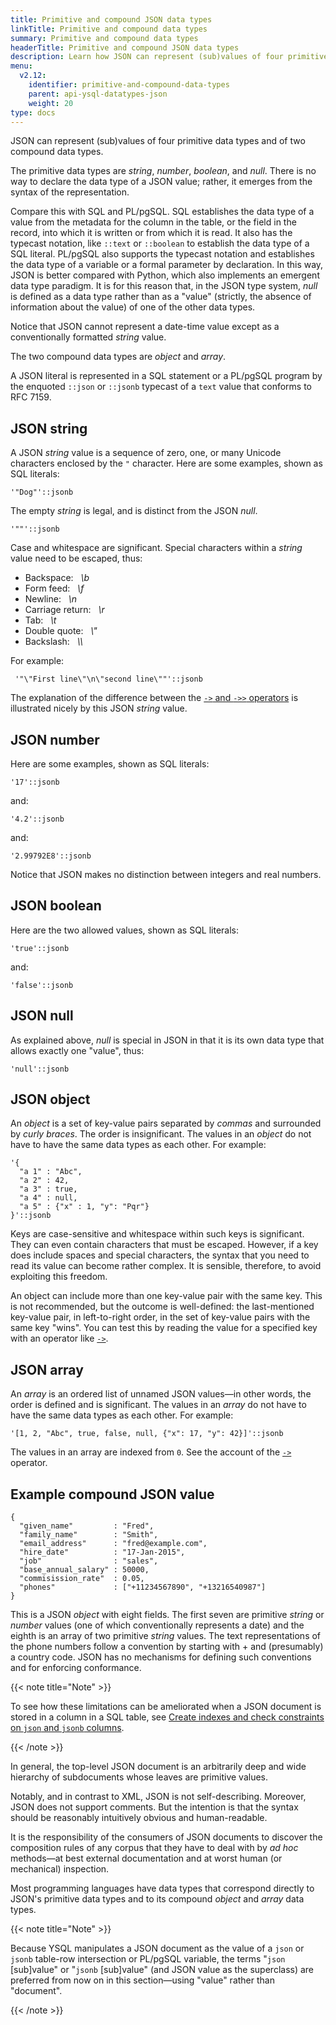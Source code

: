 ```yaml
---
title: Primitive and compound JSON data types
linkTitle: Primitive and compound data types
summary: Primitive and compound data types
headerTitle: Primitive and compound JSON data types
description: Learn how JSON can represent (sub)values of four primitive data types and of two compound data types.
menu:
  v2.12:
    identifier: primitive-and-compound-data-types
    parent: api-ysql-datatypes-json
    weight: 20
type: docs
---
```


JSON can represent (sub)values of four primitive data types and of two compound data types.

The primitive data types are _string_, _number_, _boolean_, and _null_. There is no way to declare the data type of a JSON value; rather, it emerges from the syntax of the representation.

Compare this with SQL and PL/pgSQL. SQL establishes the data type of a value from the metadata for the column in the table, or the field in the record, into which it is written or from which it is read. It also has the typecast notation, like `::text` or `::boolean` to establish the data type of a SQL literal. PL/pgSQL also supports the typecast notation and establishes the data type of a variable or a formal parameter by declaration. In this way, JSON is better compared with Python, which also implements an emergent data type paradigm. It is for this reason that, in the JSON type system, _null_ is defined as a data type rather than as a "value" (strictly, the absence of information about the value) of one of the other data types.

Notice that JSON cannot represent a date-time value except as a conventionally formatted _string_ value.

The two compound data types are _object_ and _array_.

A JSON literal is represented in a SQL statement or a PL/pgSQL program by the enquoted `::json` or `::jsonb` typecast of a `text` value that conforms to RFC 7159.

## JSON string

A JSON _string_ value is a sequence of zero, one, or many Unicode characters enclosed by the `"` character. Here are some examples, shown as SQL literals:

```
'"Dog"'::jsonb
```

The empty _string_ is legal, and is distinct from the JSON _null_.

```
'""'::jsonb
```

Case and whitespace are significant. Special characters within a _string_ value need to be escaped, thus:

- Backspace:&#160;&#160;&#160;_&#92;b_
- Form feed:&#160;&#160;&#160;_&#92;f_
- Newline:&#160;&#160;&#160;_&#92;n_
- Carriage return:&#160;&#160;&#160;_&#92;r_
- Tab:&#160;&#160;&#160;_&#92;t_
- Double quote:&#160;&#160;&#160;_&#92;&#34;_
- Backslash:&#160;&#160;&#160;_&#92;&#92;_

For example:

```
 '"\"First line\"\n\"second line\""'::jsonb
```

The explanation of the difference between the [`->` and `->>` operators](../functions-operators/subvalue-operators/) is illustrated nicely by this JSON _string_ value.

## JSON number

Here are some examples, shown as SQL literals:

```
'17'::jsonb
```

and:

```
'4.2'::jsonb
```

and:

```
'2.99792E8'::jsonb
```

Notice that JSON makes no distinction between integers and real numbers.

## JSON boolean

Here are the two allowed values, shown as SQL literals:

```
'true'::jsonb
```

and:

```
'false'::jsonb
```

## JSON null

As explained above, _null_ is special in JSON in that it is its own data type that allows exactly one "value", thus:

```
'null'::jsonb
```

## JSON object

An _object_ is a set of key-value pairs separated by _commas_ and surrounded by _curly braces_. The order is insignificant. The values in an _object_ do not have to have the same data types as each other. For example:

```
'{
  "a 1" : "Abc",
  "a 2" : 42,
  "a 3" : true,
  "a 4" : null,
  "a 5" : {"x" : 1, "y": "Pqr"}
}'::jsonb
```

Keys are case-sensitive and whitespace within such keys is significant. They can even contain characters that must be escaped. However, if a key does include spaces and special characters, the syntax that you need to read its value can become rather complex. It is sensible, therefore, to avoid exploiting this freedom.

An object can include more than one key-value pair with the same key. This is not recommended, but the outcome is well-defined: the last-mentioned key-value pair, in left-to-right order, in the set of key-value pairs with the same key "wins". You can test this by reading the value for a specified key with an operator like [`->`](../functions-operators/subvalue-operators/).

## JSON array

An _array_ is an ordered list of unnamed JSON values—in other words, the order is defined and is significant. The values in an _array_ do not have to have the same data types as each other. For example:

```
'[1, 2, "Abc", true, false, null, {"x": 17, "y": 42}]'::jsonb
```

The values in an array are indexed from `0`. See the account of the [`->`](../functions-operators/subvalue-operators/) operator.

## Example compound JSON value

```
{
  "given_name"         : "Fred",
  "family_name"        : "Smith",
  "email_address"      : "fred@example.com",
  "hire_date"          : "17-Jan-2015",
  "job"                : "sales",
  "base_annual_salary" : 50000,
  "commisission_rate"  : 0.05,
  "phones"             : ["+11234567890", "+13216540987"]
}
```

This is a JSON _object_ with eight fields. The first seven are primitive _string_ or _number_ values (one of which conventionally represents a date) and the eighth is an array of two primitive _string_ values. The text representations of the phone numbers follow a convention by starting with + and  (presumably) a country code. JSON has no mechanisms for defining such conventions and for enforcing conformance.

{{< note title="Note" >}}

To see how these limitations can be ameliorated when a JSON document is stored in a column in a SQL table, see [Create indexes and check constraints on `json` and `jsonb` columns](../create-indexes-check-constraints/).

{{< /note >}}

In general, the top-level JSON document is an arbitrarily deep and wide hierarchy of subdocuments whose leaves are primitive values.

Notably, and in contrast to XML, JSON is not self-describing. Moreover, JSON does not support comments. But the intention is that the syntax should be reasonably intuitively obvious and human-readable.

It is the responsibility of the consumers of JSON documents to discover the composition rules of any corpus that they have to deal with by _ad hoc_ methods—at best external documentation and at worst human (or mechanical) inspection.

Most programming languages have data types that correspond directly to JSON's primitive data types and to its compound _object_ and _array_ data types.

{{< note title="Note" >}}

Because YSQL manipulates a JSON document as the value of a `json` or `jsonb` table-row intersection or PL/pgSQL variable, the terms "`json` [sub]value" or "`jsonb` [sub]value" (and JSON value as the superclass) are preferred from now on in this section—using "value" rather than "document".

{{< /note >}}
